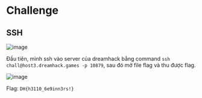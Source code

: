 # Challenge
## SSH 
![image](https://github.com/user-attachments/assets/58039c8a-f4b0-45ff-b710-e717b11c8657)

Đầu tiên, mình ssh vào server của dreamhack bằng command `ssh chall@host3.dreamhack.games -p 10879`, sau đó mở file flag và thu được flag. 

![image](https://github.com/user-attachments/assets/191b148e-658f-467c-80aa-e61f83bb38e4)

Flag: `DH{h3110_6e9inn3rs!}`
